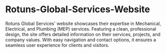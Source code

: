 # Rotuns-Global-Services-Website
 Rotuns Global Services' website showcases their expertise in Mechanical, Electrical, and Plumbing (MEP) services. Featuring a clean, professional design, the site offers detailed information on their services, projects, and company values. With easy navigation and contact options, it ensures a seamless user experience for clients and visitors.
